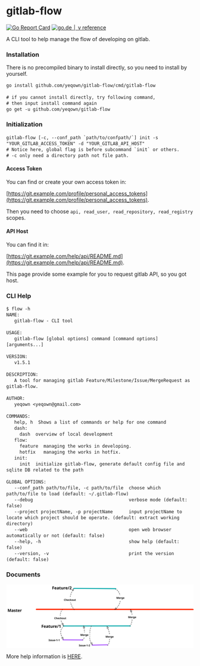 # gitlab-flow

[![Go Report Card](https://goreportcard.com/badge/github.com/yeqown/gitlab-flow)](https://goreportcard.com/report/github.com/yeqown/gitlab-flow) [![go.de
│ v reference](https://img.shields.io/badge/go.dev-reference-007d9c?logo=go&logoColor=white&style=flat-square)](https://pkg.go.dev/github.com/yeqown/gitlab-flow)

A CLI tool to help manage the flow of developing on gitlab.

### Installation

There is no precompiled binary to install directly, so you need to install by yourself.

```shell
go install github.com/yeqown/gitlab-flow/cmd/gitlab-flow

# if you cannot install directly, try following command,
# then input install command again
go get -u github.com/yeqown/gitlab-flow
```

### Initialization

```shell
gitlab-flow [-c, --conf_path `path/to/confpath/`] init -s "YOUR_GITLAB_ACCESS_TOKEN" -d "YOUR_GITLAB_API_HOST"
# Notice here, global flag is before subcommand `init` or others.
# -c only need a directory path not file path.
```

#### Access Token

You can find or create your own access token in: 

[https://git.example.com/profile/personal_access_tokens](https://git.example.com/profile/personal_access_tokens).

Then you need to choose `api, read_user, read_repository, read_registry` scopes.

#### API Host

You can find it in:

[https://git.example.com/help/api/README.md](https://git.example.com/help/api/README.md).

This page provide some example for you to request gitlab API, so you got host.

### CLI Help  

```shell
$ flow -h
NAME:
   gitlab-flow - CLI tool

USAGE:
   gitlab-flow [global options] command [command options] [arguments...]

VERSION:
   v1.5.1

DESCRIPTION:
   A tool for managing gitlab Feature/Milestone/Issue/MergeRequest as gitlab-flow.

AUTHOR:
   yeqown <yeqown@gmail.com>

COMMANDS:
   help, h  Shows a list of commands or help for one command
   dash:
     dash  overview of local development
   flow:
     feature  managing the works in developing.
     hotfix   managing the works in hotfix.
   init:
     init  initialize gitlab-flow, generate default config file and sqlite DB related to the path

GLOBAL OPTIONS:
   --conf_path path/to/file, -c path/to/file  choose which path/to/file to load (default: ~/.gitlab-flow)
   --debug                                    verbose mode (default: false)
   --project projectName, -p projectName      input projectName to locate which project should be operate. (default: extract working directory)
   --web                                      open web browser automatically or not (default: false)
   --help, -h                                 show help (default: false)
   --version, -v                              print the version (default: false)
```

### Documents

<img align="center" src="./docs/gitlab-flow-branch.svg">

More help information is [HERE](./docs/README.md).